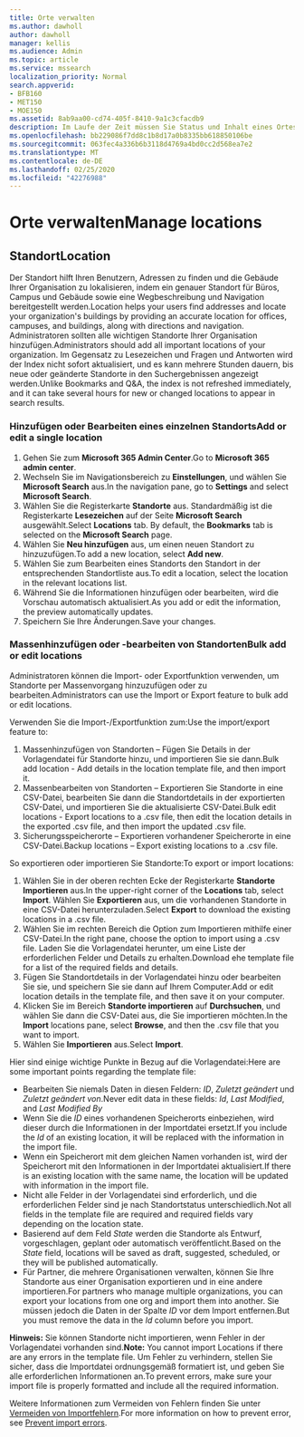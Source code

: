```yaml
---
title: Orte verwalten
ms.author: dawholl
author: dawholl
manager: kellis
ms.audience: Admin
ms.topic: article
ms.service: mssearch
localization_priority: Normal
search.appverid:
- BFB160
- MET150
- MOE150
ms.assetid: 8ab9aa00-cd74-405f-8410-9a1c3cfacdb9
description: Im Laufe der Zeit müssen Sie Status und Inhalt eines Ortes möglicherweise aktualisieren, damit er relevant bleibt. 
ms.openlocfilehash: bb229086f7dd8c1b8d17a0b8335bb618850106be
ms.sourcegitcommit: 063fec4a336b6b3118d4769a4bd0cc2d568ea7e2
ms.translationtype: MT
ms.contentlocale: de-DE
ms.lasthandoff: 02/25/2020
ms.locfileid: "42276988"
---
```

# <a name="manage-locations"></a><span data-ttu-id="37fbd-103">Orte verwalten</span><span class="sxs-lookup"><span data-stu-id="37fbd-103">Manage locations</span></span>

## <a name="location"></a><span data-ttu-id="37fbd-104">Standort</span><span class="sxs-lookup"><span data-stu-id="37fbd-104">Location</span></span>

<span data-ttu-id="37fbd-105">Der Standort hilft Ihren Benutzern, Adressen zu finden und die Gebäude Ihrer Organisation zu lokalisieren, indem ein genauer Standort für Büros, Campus und Gebäude sowie eine Wegbeschreibung und Navigation bereitgestellt werden.</span><span class="sxs-lookup"><span data-stu-id="37fbd-105">Location helps your users find addresses and locate your organization's buildings by providing an accurate location for offices, campuses, and buildings, along with directions and navigation.</span></span> <span data-ttu-id="37fbd-106">Administratoren sollten alle wichtigen Standorte Ihrer Organisation hinzufügen.</span><span class="sxs-lookup"><span data-stu-id="37fbd-106">Administrators should add all important locations of your organization.</span></span> <span data-ttu-id="37fbd-107">Im Gegensatz zu Lesezeichen und Fragen und Antworten wird der Index nicht sofort aktualisiert, und es kann mehrere Stunden dauern, bis neue oder geänderte Standorte in den Suchergebnissen angezeigt werden.</span><span class="sxs-lookup"><span data-stu-id="37fbd-107">Unlike Bookmarks and Q&A, the index is not refreshed immediately, and it can take several hours for new or changed locations to appear in search results.</span></span>

### <a name="add-or-edit-a-single-location"></a><span data-ttu-id="37fbd-108">Hinzufügen oder Bearbeiten eines einzelnen Standorts</span><span class="sxs-lookup"><span data-stu-id="37fbd-108">Add or edit a single location</span></span>

1. <span data-ttu-id="37fbd-109">Gehen Sie zum **Microsoft 365 Admin Center**.</span><span class="sxs-lookup"><span data-stu-id="37fbd-109">Go to **Microsoft 365 admin center**.</span></span>
1. <span data-ttu-id="37fbd-110">Wechseln Sie im Navigationsbereich zu **Einstellungen**, und wählen Sie **Microsoft Search** aus.</span><span class="sxs-lookup"><span data-stu-id="37fbd-110">In the navigation pane, go to **Settings** and select **Microsoft Search**.</span></span>
1. <span data-ttu-id="37fbd-111">Wählen Sie die Registerkarte **Standorte** aus. Standardmäßig ist die Registerkarte **Lesezeichen** auf der Seite **Microsoft Search** ausgewählt.</span><span class="sxs-lookup"><span data-stu-id="37fbd-111">Select **Locations** tab. By default, the **Bookmarks** tab is selected on the **Microsoft Search** page.</span></span>
1. <span data-ttu-id="37fbd-112">Wählen Sie **Neu hinzufügen** aus, um einen neuen Standort zu hinzuzufügen.</span><span class="sxs-lookup"><span data-stu-id="37fbd-112">To add a new location, select **Add new**.</span></span>
1. <span data-ttu-id="37fbd-113">Wählen Sie zum Bearbeiten eines Standorts den Standort in der entsprechenden Standortliste aus.</span><span class="sxs-lookup"><span data-stu-id="37fbd-113">To edit a location, select the location in the relevant locations list.</span></span>
1. <span data-ttu-id="37fbd-114">Während Sie die Informationen hinzufügen oder bearbeiten, wird die Vorschau automatisch aktualisiert.</span><span class="sxs-lookup"><span data-stu-id="37fbd-114">As you add or edit the information, the preview automatically updates.</span></span>
1. <span data-ttu-id="37fbd-115">Speichern Sie Ihre Änderungen.</span><span class="sxs-lookup"><span data-stu-id="37fbd-115">Save your changes.</span></span>

### <a name="bulk-add-or-edit-locations"></a><span data-ttu-id="37fbd-116">Massenhinzufügen oder -bearbeiten von Standorten</span><span class="sxs-lookup"><span data-stu-id="37fbd-116">Bulk add or edit locations</span></span>

<span data-ttu-id="37fbd-117">Administratoren können die Import- oder Exportfunktion verwenden, um Standorte per Massenvorgang hinzuzufügen oder zu bearbeiten.</span><span class="sxs-lookup"><span data-stu-id="37fbd-117">Administrators can use the Import or Export feature to bulk add or edit locations.</span></span>

<span data-ttu-id="37fbd-118">Verwenden Sie die Import-/Exportfunktion zum:</span><span class="sxs-lookup"><span data-stu-id="37fbd-118">Use the import/export feature to:</span></span>

1. <span data-ttu-id="37fbd-119">Massenhinzufügen von Standorten – Fügen Sie Details in der Vorlagendatei für Standorte hinzu, und importieren Sie sie dann.</span><span class="sxs-lookup"><span data-stu-id="37fbd-119">Bulk add location - Add details in the location template file, and then import it.</span></span>
1. <span data-ttu-id="37fbd-120">Massenbearbeiten von Standorten – Exportieren Sie Standorte in eine CSV-Datei, bearbeiten Sie dann die Standortdetails in der exportierten CSV-Datei, und importieren Sie die aktualisierte CSV-Datei.</span><span class="sxs-lookup"><span data-stu-id="37fbd-120">Bulk edit locations - Export locations to a .csv file, then edit the location details in the exported .csv file, and then import the updated .csv file.</span></span>
1. <span data-ttu-id="37fbd-121">Sicherungsspeicherorte – Exportieren vorhandener Speicherorte in eine CSV-Datei.</span><span class="sxs-lookup"><span data-stu-id="37fbd-121">Backup locations – Export existing locations to a .csv file.</span></span>

<span data-ttu-id="37fbd-122">So exportieren oder importieren Sie Standorte:</span><span class="sxs-lookup"><span data-stu-id="37fbd-122">To export or import locations:</span></span>

1. <span data-ttu-id="37fbd-123">Wählen Sie in der oberen rechten Ecke der Registerkarte **Standorte** **Importieren** aus.</span><span class="sxs-lookup"><span data-stu-id="37fbd-123">In the upper-right corner of the **Locations** tab, select **Import**.</span></span>
<span data-ttu-id="37fbd-124">Wählen Sie **Exportieren** aus, um die vorhandenen Standorte in eine CSV-Datei herunterzuladen.</span><span class="sxs-lookup"><span data-stu-id="37fbd-124">Select **Export** to download the existing locations in a .csv file.</span></span>
1. <span data-ttu-id="37fbd-125">Wählen Sie im rechten Bereich die Option zum Importieren mithilfe einer CSV-Datei.</span><span class="sxs-lookup"><span data-stu-id="37fbd-125">In the right pane, choose the option to import using a .csv file.</span></span>
<span data-ttu-id="37fbd-126">Laden Sie die Vorlagendatei herunter, um eine Liste der erforderlichen Felder und Details zu erhalten.</span><span class="sxs-lookup"><span data-stu-id="37fbd-126">Download ehe template file for a list of the required fields and details.</span></span>
1. <span data-ttu-id="37fbd-127">Fügen Sie Standortdetails in der Vorlagendatei hinzu oder bearbeiten Sie sie, und speichern Sie sie dann auf Ihrem Computer.</span><span class="sxs-lookup"><span data-stu-id="37fbd-127">Add or edit location details in the template file, and then save it on your computer.</span></span>
1. <span data-ttu-id="37fbd-128">Klicken Sie im Bereich **Standorte importieren** auf **Durchsuchen**, und wählen Sie dann die CSV-Datei aus, die Sie importieren möchten.</span><span class="sxs-lookup"><span data-stu-id="37fbd-128">In the **Import** locations pane, select **Browse**, and then the .csv file that you want to import.</span></span>
1. <span data-ttu-id="37fbd-129">Wählen Sie **Importieren** aus.</span><span class="sxs-lookup"><span data-stu-id="37fbd-129">Select **Import**.</span></span>

<span data-ttu-id="37fbd-130">Hier sind einige wichtige Punkte in Bezug auf die Vorlagendatei:</span><span class="sxs-lookup"><span data-stu-id="37fbd-130">Here are some important points regarding the template file:</span></span>

- <span data-ttu-id="37fbd-131">Bearbeiten Sie niemals Daten in diesen Feldern: *ID*, *Zuletzt geändert* und *Zuletzt geändert von*.</span><span class="sxs-lookup"><span data-stu-id="37fbd-131">Never edit data in these fields: *Id*, *Last Modified*, and *Last Modified By*</span></span>
- <span data-ttu-id="37fbd-132">Wenn Sie die *ID* eines vorhandenen Speicherorts einbeziehen, wird dieser durch die Informationen in der Importdatei ersetzt.</span><span class="sxs-lookup"><span data-stu-id="37fbd-132">If you include the *Id* of an existing location, it will be replaced with the information in the import file.</span></span>
- <span data-ttu-id="37fbd-133">Wenn ein Speicherort mit dem gleichen Namen vorhanden ist, wird der Speicherort mit den Informationen in der Importdatei aktualisiert.</span><span class="sxs-lookup"><span data-stu-id="37fbd-133">If there is an existing location with the same name, the location will be updated with information in the import file.</span></span>
- <span data-ttu-id="37fbd-134">Nicht alle Felder in der Vorlagendatei sind erforderlich, und die erforderlichen Felder sind je nach Standortstatus unterschiedlich.</span><span class="sxs-lookup"><span data-stu-id="37fbd-134">Not all fields in the template file are required and required fields vary depending on the location state.</span></span>
- <span data-ttu-id="37fbd-135">Basierend auf dem Feld *State* werden die Standorte als Entwurf, vorgeschlagen, geplant oder automatisch veröffentlicht.</span><span class="sxs-lookup"><span data-stu-id="37fbd-135">Based on the *State* field, locations will be saved as draft, suggested, scheduled, or they will be published automatically.</span></span>
- <span data-ttu-id="37fbd-136">Für Partner, die mehrere Organisationen verwalten, können Sie Ihre Standorte aus einer Organisation exportieren und in eine andere importieren.</span><span class="sxs-lookup"><span data-stu-id="37fbd-136">For partners who manage multiple organizations, you can export your locations from one org and import them into another.</span></span> <span data-ttu-id="37fbd-137">Sie müssen jedoch die Daten in der Spalte *ID* vor dem Import entfernen.</span><span class="sxs-lookup"><span data-stu-id="37fbd-137">But you must remove the data in the *Id* column before you import.</span></span>

<span data-ttu-id="37fbd-138">**Hinweis:** Sie können Standorte nicht importieren, wenn Fehler in der Vorlagendatei vorhanden sind.</span><span class="sxs-lookup"><span data-stu-id="37fbd-138">**Note:** You cannot import Locations if there are any errors in the template file.</span></span> <span data-ttu-id="37fbd-139">Um Fehler zu verhindern, stellen Sie sicher, dass die Importdatei ordnungsgemäß formatiert ist, und geben Sie alle erforderlichen Informationen an.</span><span class="sxs-lookup"><span data-stu-id="37fbd-139">To prevent errors, make sure your import file is properly formatted and include all the required information.</span></span>

<span data-ttu-id="37fbd-140">Weitere Informationen zum Vermeiden von Fehlern finden Sie unter [Vermeiden von Importfehlern](manage-bookmarks.md#prevent-import-errors).</span><span class="sxs-lookup"><span data-stu-id="37fbd-140">For more information on how to prevent error, see [Prevent import errors](manage-bookmarks.md#prevent-import-errors).</span></span>
